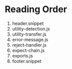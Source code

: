 Reading Order
=============
1. header.snippet
2. utility-detection.js
3. utility-transfer.js
4. error-message.js
5. reject-handler.js
6. expect-chain.js
7. exports.js
8. footer.snippet


